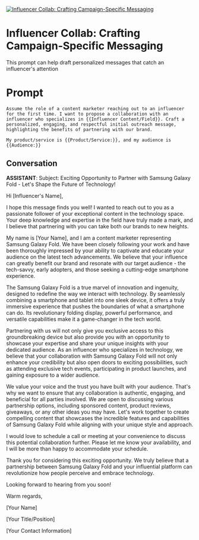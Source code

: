 
[![Influencer Collab: Crafting Campaign-Specific Messaging](https://flow-prompt-covers.s3.us-west-1.amazonaws.com/icon/minimalist/mini_7.png)]()
# Influencer Collab: Crafting Campaign-Specific Messaging 
This prompt can help draft personalized messages that catch an influencer's attention

# Prompt

```
Assume the role of a content marketer reaching out to an influencer for the first time. I want to propose a collaboration with an influencer who specializes in {{Influencer Content/Field}}. Craft a personalized, engaging, and respectful initial outreach message, highlighting the benefits of partnering with our brand.

My product/service is {{Product/Service:}}, and my audience is {{Audience:}}

```

## Conversation

**ASSISTANT**: Subject: Exciting Opportunity to Partner with Samsung Galaxy Fold - Let's Shape the Future of Technology!



Hi [Influencer's Name],



I hope this message finds you well! I wanted to reach out to you as a passionate follower of your exceptional content in the technology space. Your deep knowledge and expertise in the field have truly made a mark, and I believe that partnering with you can take both our brands to new heights.



My name is [Your Name], and I am a content marketer representing Samsung Galaxy Fold. We have been closely following your work and have been thoroughly impressed by your ability to captivate and educate your audience on the latest tech advancements. We believe that your influence can greatly benefit our brand and resonate with our target audience - the tech-savvy, early adopters, and those seeking a cutting-edge smartphone experience.



The Samsung Galaxy Fold is a true marvel of innovation and ingenuity, designed to redefine the way we interact with technology. By seamlessly combining a smartphone and tablet into one sleek device, it offers a truly immersive experience that pushes the boundaries of what a smartphone can do. Its revolutionary folding display, powerful performance, and versatile capabilities make it a game-changer in the tech world.



Partnering with us will not only give you exclusive access to this groundbreaking device but also provide you with an opportunity to showcase your expertise and share your unique insights with your dedicated audience. As an influencer who specializes in technology, we believe that your collaboration with Samsung Galaxy Fold will not only enhance your credibility but also open doors to exciting possibilities, such as attending exclusive tech events, participating in product launches, and gaining exposure to a wider audience.



We value your voice and the trust you have built with your audience. That's why we want to ensure that any collaboration is authentic, engaging, and beneficial for all parties involved. We are open to discussing various partnership options, including sponsored content, product reviews, giveaways, or any other ideas you may have. Let's work together to create compelling content that showcases the incredible features and capabilities of Samsung Galaxy Fold while aligning with your unique style and approach.



I would love to schedule a call or meeting at your convenience to discuss this potential collaboration further. Please let me know your availability, and I will be more than happy to accommodate your schedule.



Thank you for considering this exciting opportunity. We truly believe that a partnership between Samsung Galaxy Fold and your influential platform can revolutionize how people perceive and embrace technology.



Looking forward to hearing from you soon!



Warm regards,



[Your Name]

[Your Title/Position]

[Your Contact Information]


